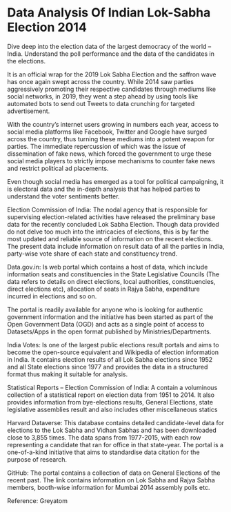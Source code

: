 # Data Analysis Of Indian Lok-Sabha Election 2014
Dive deep into the election data of the largest democracy of the world – India. Understand the poll performance and the data of the candidates in the elections.

It is an official wrap for the 2019 Lok Sabha Election and the saffron wave has once again swept across the country. While 2014 saw parties aggressively promoting their respective candidates through mediums like social networks, in 2019, they went a step ahead by using tools like automated bots to send out Tweets to data crunching for targeted advertisement.

With the country’s internet users growing in numbers each year, access to social media platforms like Facebook, Twitter and Google have surged across the country, thus turning these mediums into a potent weapon for parties. The immediate repercussion of which was the issue of dissemination of fake news, which forced the government to urge these social media players to strictly impose mechanisms to counter fake news and restrict political ad placements.

Even though social media has emerged as a tool for political campaigning, it is electoral data and the in-depth analysis that has helped parties to understand the voter sentiments better.

Election Commission of India: The nodal agency that is responsible for supervising election-related activities have released the preliminary base data for the recently concluded Lok Sabha Election. Though data provided do not delve too much into the intricacies of elections, this is by far the most updated and reliable source of information on the recent elections. The present data include information on result data of all the parties in India, party-wise vote share of each state and constituency trend.

Data.gov.in: Is web portal which contains a host of data, which include information seats and constituencies in the State Legislative Councils (The data refers to details on direct elections, local authorities, constituencies, direct elections etc), allocation of seats in Rajya Sabha, expenditure incurred in elections and so on.

The portal is readily available for anyone who is looking for authentic government information and the initiative has been started as part of the Open Government Data (OGD) and acts as a single point of access to Datasets/Apps in the open format published by Ministries/Departments.

India Votes: Is one of the largest public elections result portals and aims to become the open-source equivalent and Wikipedia of election information in India. It contains election results of all Lok Sabha elections since 1952 and all State elections since 1977 and provides the data in a structured format thus making it suitable for analysis.

Statistical Reports – Election Commission of India: A contain a voluminous collection of a statistical report on election data from 1951 to 2014. It also provides information from bye-elections results, General Elections, state legislative assemblies result and also includes other miscellaneous statics

Harvard Dataverse: This database contains detailed candidate-level data for elections to the Lok Sabha and Vidhan Sabhas and has been downloaded close to 3,855 times. The data spans from  1977-2015, with each row representing a candidate that ran for office in that state-year. The portal is a one-of-a-kind initiative that aims to standardise data citation for the purpose of research.

GitHub: The portal contains a collection of data on General Elections of the recent past. The link contains information on Lok Sabha and Rajya Sabha members, booth-wise information for Mumbai 2014 assembly polls etc.

Reference: <href link="https://courses.greyatom.com/course/election-data-analysis/" targer="_blank">Greyatom</href>
